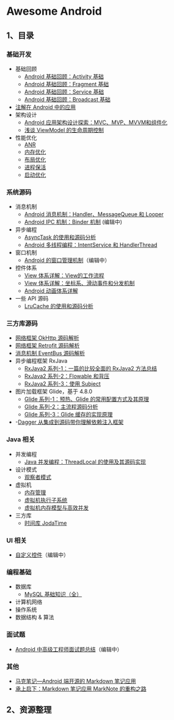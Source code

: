 # Awesome Android

## 1、目录

### 基础开发

- 基础回顾
    - [Android 基础回顾：Activity 基础](四大组件/Activity.md)
    - [Android 基础回顾：Fragment 基础](四大组件/Fragment.md)
    - [Android 基础回顾：Service 基础](四大组件/Service.md)
    - [Android 基础回顾：Broadcast 基础](四大组件/Broadcast.md)
- [注解在 Android 中的应用](注解和依赖注入/注解在Android中的应用.md)
- 架构设计
    - [Android 应用架构设计探索：MVC、MVP、MVVM和组件化](结构设计/探索Android架构设计.md)
    - [浅谈 ViewModel 的生命周期控制](高阶技术/浅谈ViewModel生命周期控制.md)
- 性能优化
    - [ANR](性能优化/Android性能优化-ANR.md)
    - [内存优化](性能优化/Android性能优化-内存优化.md)
    - [布局优化](性能优化/Android性能优化-布局优化.md)
    - [进程保活](性能优化/Android进程保活.md)
    - [启动优化](性能优化/Android性能优化-启动优化.md)

### 系统源码

- 消息机制
    - [Android 消息机制：Handler、MessageQueue 和 Looper](消息机制/线程通信：Handler、MessageQueue和Looper.md.md)
    - [Android IPC 机制：Binder 机制](消息机制/跨进程通信：Binder机制.md) (编辑中)
- 异步编程
    - [AsyncTask 的使用和源码分析](异步编程/AsyncTask源码分析.md)
    - [Android 多线程编程：IntentService 和 HandlerThread](异步编程/Android多线程编程：IntentService和HandlerThread.md)
- 窗口机制
    - [Android 的窗口管理机制](系统架构/窗口机制/Android的Window管理机制.md)（编辑中）
- 控件体系
    - [View 体系详解：View的工作流程](系统架构/控件体系/View体系详解：View的工作流程.md)
    - [View 体系详解：坐标系、滑动事件和分发机制](系统架构/控件体系/View体系详解：坐标系、滑动事件和分发机制.md)
    - [Android 动画体系详解](系统架构/控件体系/动画体系详解.md)
- 一些 API 源码
    - [LruCache 的使用和源码分析](API简析/LruCache.md)

### 三方库源码

- [网络框架 OkHttp 源码解析](网络访问/OKHttp源码阅读.md)
- [网络框架 Retrofit 源码解析](网络访问/Retrofit源码阅读.md)
- [消息机制 EventBus 源码解析](消息机制/EventBus的源码分析.md)
- 异步编程框架 RxJava
    - [RxJava2 系列-1：一篇的比较全面的 RxJava2 方法总结](响应式编程/RxJava2系列·_一篇的比较全面的RxJava2方法总结.md)
    - [RxJava2 系列-2：Flowable 和背压](响应式编程/Flowable和背压.md)
    - [RxJava2 系列-3：使用 Subject](响应式编程/用RxJava打造EventBus.md)
- 图片加载框架 Glide，基于 4.8.0
    - [Glide 系列-1：预热、Glide 的常用配置方式及其原理](图片加载/Glide系列：Glide的配置和使用方式.md)
    - [Glide 系列-2：主流程源码分析](图片加载/Glide系列：Glide主流程源码分析.md)
    - [Glide 系列-3：Glide 缓存的实现原理](图片加载/Glide系列：Glide的缓存的实现原理.md)
- -[Dagger 从集成到源码带你理解依赖注入框架](高阶技术/Dagger从集成到源码.md)

### Java 相关

- 并发编程
    - [Java 并发编程：ThreadLocal 的使用及其源码实现](https://blog.csdn.net/github_35186068/article/details/83858944)
- 设计模式
    - [观察者模式](https://blog.csdn.net/github_35186068/article/details/83754026)
- 虚拟机
    - [内存管理](https://juejin.im/post/5b475e976fb9a04fa8671a45)
    - [虚拟机执行子系统](https://juejin.im/post/5b4a1fb7e51d4519213fd374)
    - [虚拟机内存模型与高效并发](https://juejin.im/post/5b4f48e75188251b1b448aa0)
- 三方库
    - [时间库 JodaTime](https://blog.csdn.net/github_35186068/article/details/83754146)

### UI 相关

- [自定义控件](系统架构/控件体系/View体系详解：自定义控件.md)（编辑中）

### 编程基础

- 数据库
    - [MySQL 基础知识（全）](https://juejin.im/post/5a12d62bf265da431d3c4a01)
- 计算机网络
- 操作系统
- 数据结构 & 算法

### 面试题

- [Android 中高级工程师面试题总结](笔试面试/Android高级软件工程师2017.md)（编辑中）

### 其他

- [马克笔记—Android 端开源的 Markdown 笔记应用](其他/MarkNote版本1的.md)
- [承上启下：Markdown 笔记应用 MarkNote 的重构之路](其他/MarkNote版本2.md)

## 2、资源整理


